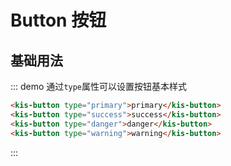 # Button 按钮

## 基础用法

::: demo 通过`type`属性可以设置按钮基本样式

```html
<kis-button type="primary">primary</kis-button>
<kis-button type="success">success</kis-button>
<kis-button type="danger">danger</kis-button>
<kis-button type="warning">warning</kis-button>
```
:::